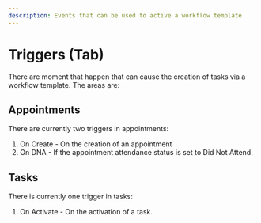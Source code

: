 ```yaml
---
description: Events that can be used to active a workflow template
---
```


# Triggers \(Tab\)

There are moment that happen that can cause the creation of tasks via a workflow template. The areas are:

## Appointments

There are currently two triggers in appointments:

1. On Create - On the creation of an appointment
2. On DNA - If the appointment attendance status is set to Did Not Attend.

## Tasks

There is currently one trigger in tasks:

1. On Activate - On the activation of a task.

